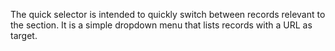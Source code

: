 The quick selector is intended to quickly switch between records
relevant to the section. It is a simple dropdown menu that lists
records with a URL as target.
